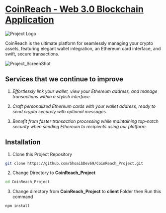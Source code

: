 [<h1>CoinReach - Web 3.0 Blockchain Application</h1>](https://coin-reach-project.vercel.app/)

![Project Logo](https://github.com/ShoaibDev69/CoinReach_Project/assets/124503086/73af6449-1f35-423d-9f6c-1ba406f18de3)

CoinReach is the ultimate platform for seamlessly managing your crypto assets,
featuring elegant wallet integration, an Ethereum card interface, and
swift, secure transactions.

![Project_ScreenShot](https://github.com/ShoaibDev69/CoinReach_Project/assets/124503086/c36efcef-aed0-4f7a-9878-580acf277929)

## Services that we continue to improve

1. _Effortlessly link your wallet, view your Ethereum address, and manage transactions within a stylish interface._

2. _Craft personalized Ethereum cards with your wallet address, ready to send crypto securely with optional messages._

3. _Benefit from faster transaction processing while maintaining top-notch security when sending Ethereum to recipients using our platform._

## Installation

1. Clone this Project Repository

```bash
git clone https://github.com/ShoaibDev69/CoinReach_Project.git
```


2. Change Directory to **CoinReach_Project**

```bash
cd CoinReach_Project
```


3. Change directory from **CoinReach_Project** to **client** Folder then Run this command

```bash
npm install
```
